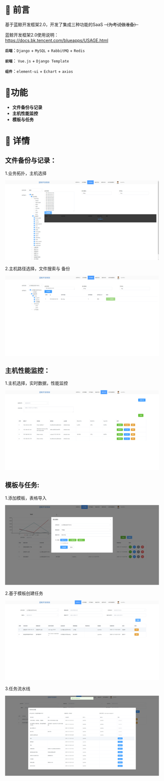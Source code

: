 # :wrench: 前言

基于蓝鲸开发框架2.0，开发了集成三种功能的SaaS	~~（为考试做准备）~~

蓝鲸开发框架2.0使用说明：https://docs.bk.tencent.com/blueapps/USAGE.html

**`后端`**：`Django` + `MySQL` + `RabbitMQ` + `Redis`

**`前端`**： `Vue.js` + `Django Template`

**`组件`**：`element-ui` + `Echart` + `axios`

# :art:功能

- **文件备份与记录**
- **主机性能监控**
- **模板与任务**

# :memo: 详情

## 文件备份与记录：

1.业务拓扑，主机选择

![业务拓扑，主机选择](.\README\backup-2.png)

2.主机路径选择，文件搜索与 备份

![文件搜索与备份](README\backup-1.png)

## 主机性能监控：

1.主机选择，实时数据，性能监控

![主机选择，实时数据，性能监控](README\monitor-1.png)

## 模板与任务:

1.添加模板，表格导入

![添加模板，表格导入](README\task-2.png)

2.基于模板创建任务

![基于模板创建任务](README\task-4.png)

3.任务流水线

![任务流水线](README\task-3.png)


